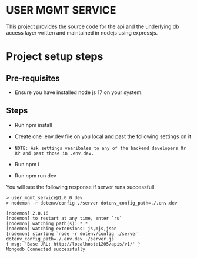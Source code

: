 # USER MGMT SERVICE
This project provides the source code for the api and the underlying db access layer written and maintained in nodejs using expressjs.


# Project setup steps
## Pre-requisites 
- Ensure you have installed node js 17 on your system.

## Steps
- Run npm install
- Create one .env.dev file on you local and past the following settings on it

- `NOTE: Ask settings vearibales to any of the backend developers Or RP and past those in .env.dev.`
- Run npm i
- Run npm run dev

You will see the following response if server runs successfull. 
```
> user_mgmt_service@1.0.0 dev
> nodemon -r dotenv/config ./server dotenv_config_path=./.env.dev

[nodemon] 2.0.16
[nodemon] to restart at any time, enter `rs`
[nodemon] watching path(s): *.*
[nodemon] watching extensions: js,mjs,json
[nodemon] starting `node -r dotenv/config ./server dotenv_config_path=./.env.dev ./server.js`
{ msg: 'Base URL: http://localhost:1205/apis/v1/' }
Mongodb Connected successfully
```

